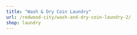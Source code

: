 ```yaml
---
title: "Wash & Dry Coin Laundry"
url: /redwood-city/wash-and-dry-coin-laundry-2/
shop: laundry
---
```

